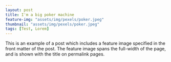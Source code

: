 ```yaml
---
layout: post
title: I'm a big poker machine
feature-img: "assets/img/pexels/poker.jpeg"
thumbnail: "assets/img/pexels/poker.jpeg"
tags: [Test, Lorem]
---
```

This is an example of a post which includes a feature image specified in the front matter of the post. The feature image spans the full-width of the page, and is shown with the title on permalink pages.


